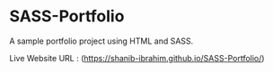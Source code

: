 # SASS-Portfolio
A sample portfolio project using HTML and SASS.

Live Website URL : (https://shanib-ibrahim.github.io/SASS-Portfolio/)
